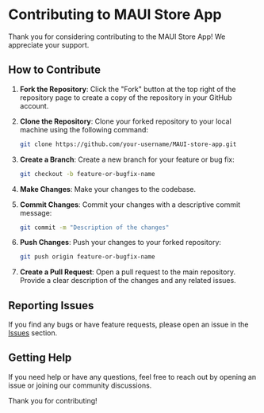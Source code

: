 # Contributing to MAUI Store App

Thank you for considering contributing to the MAUI Store App! We appreciate your support.

## How to Contribute

1. **Fork the Repository**: Click the "Fork" button at the top right of the repository page to create a copy of the repository in your GitHub account.

2. **Clone the Repository**: Clone your forked repository to your local machine using the following command:
    ```sh
    git clone https://github.com/your-username/MAUI-store-app.git
    ```

3. **Create a Branch**: Create a new branch for your feature or bug fix:
    ```sh
    git checkout -b feature-or-bugfix-name
    ```

4. **Make Changes**: Make your changes to the codebase.

5. **Commit Changes**: Commit your changes with a descriptive commit message:
    ```sh
    git commit -m "Description of the changes"
    ```

6. **Push Changes**: Push your changes to your forked repository:
    ```sh
    git push origin feature-or-bugfix-name
    ```

7. **Create a Pull Request**: Open a pull request to the main repository. Provide a clear description of the changes and any related issues.

## Reporting Issues

If you find any bugs or have feature requests, please open an issue in the [Issues](https://github.com/your-username/MAUI-store-app/issues) section.

## Getting Help

If you need help or have any questions, feel free to reach out by opening an issue or joining our community discussions.

Thank you for contributing!

